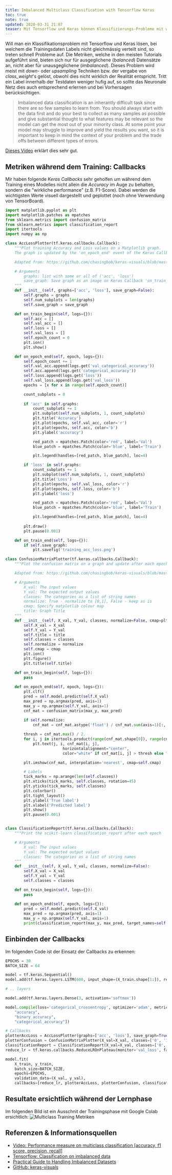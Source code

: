 ```yaml
---
title: Imbalanced Multiclass Classification with Tensorflow Keras
toc: true
note: true
updated: 2020-03-31 21:07
teaser: Mit Tensorflow und Keras können Klassifizierungs-Probleme mit wenig Aufwand, und noch weniger Code gelöst werden. Die entsprechenden MNIST oder Iris Beispiele enthalten dabei jedoch meist einen ausgeglichenen Datensatz. Ist dies nicht der Fall, so gibt es einige Herausforderungen.
---
```


Will man ein Klassifikationsproblem mit Tensorflow und Keras lösen, bei welchem die Trainingsdaten Labels nicht gleichmässig verteilt sind, so treten schnell Probleme auf. Die Metriken, welche in den meisten Tutorials aufgeführt sind, bieten sich nur für ausgeglichene (*balanced*) Datensätze an, nicht aber für unausgeglichene (*imbalanced*). Dieses Problem wird meist mit *down-* oder *upsampling* Techniken bzw. der vergabe von *class_weight*'s  gelöst, obwohl dies nicht wirklich der Realität entspricht. Tritt ein Label innerhalb der Testdaten weniger hufig auf, so sollte das Neuronale Netz dies auch entsprechend erlernen und bei Vorhersagen berücksichtigen.

> Imbalanced data classification is an inherantly difficult task since there are so few samples to learn from. You should always start with the data first and do your best to collect as many samples as possible and give substantial thought to what features may be relevant so the model can get the most out of your minority class. At some point your model may struggle to improve and yield the results you want, so it is important to keep in mind the context of your problem and the trade offs between different types of errors.

<a href="https://www.youtube.com/watch?v=HBi-P5j0Kec" target="_blank">Dieses Video</a> erklärt dies sehr gut.

## Metriken während dem Training: Callbacks

Mir haben folgende *Keras Callbacks* sehr geholfen um während dem Training eines Modelles nicht allein die *Accuracy* im Auge zu behalten, sondern die "wirkliche performance" (z.B. F1-Score). Dabei werden die wichtigsten Werte visuell dargestellt und geplottet (noch ohne Verwendung von TensorBoard).

```python
import matplotlib.pyplot as plt    
import matplotlib.patches as mpatches  
from sklearn.metrics import confusion_matrix
from sklearn.metrics import classification_report
import itertools
import numpy as np

class AccLossPlotter(tf.keras.callbacks.Callback):
    """Plot training Accuracy and Loss values on a Matplotlib graph. 
    The graph is updated by the 'on_epoch_end' event of the Keras Callback class

    Adapted from: https://github.com/chasingbob/keras-visuals/blob/master/visual_callbacks.py

    # Arguments
        graphs: list with some or all of ('acc', 'loss')
        save_graph: Save graph as an image on Keras Callback 'on_train_end' event 
    """
    def __init__(self, graphs=['acc', 'loss'], save_graph=False):
        self.graphs = graphs
        self.num_subplots = len(graphs)
        self.save_graph = save_graph

    def on_train_begin(self, logs={}):
        self.acc = []
        self.val_acc = []
        self.loss = []
        self.val_loss = []
        self.epoch_count = 0
        plt.ion()
        plt.show()

    def on_epoch_end(self, epoch, logs={}):
        self.epoch_count += 1
        self.val_acc.append(logs.get('val_categorical_accuracy'))
        self.acc.append(logs.get('categorical_accuracy'))
        self.loss.append(logs.get('loss'))
        self.val_loss.append(logs.get('val_loss'))
        epochs = [x for x in range(self.epoch_count)]

        count_subplots = 0
        
        if 'acc' in self.graphs:
            count_subplots += 1
            plt.subplot(self.num_subplots, 1, count_subplots)
            plt.title('Accuracy')
            plt.plot(epochs, self.val_acc, color='r')
            plt.plot(epochs, self.acc, color='b')
            plt.ylabel('accuracy')

            red_patch = mpatches.Patch(color='red', label='Val')
            blue_patch = mpatches.Patch(color='blue', label='Train')

            plt.legend(handles=[red_patch, blue_patch], loc=4)

        if 'loss' in self.graphs:
            count_subplots += 1
            plt.subplot(self.num_subplots, 1, count_subplots)
            plt.title('Loss')
            plt.plot(epochs, self.val_loss, color='r')
            plt.plot(epochs, self.loss, color='b')
            plt.ylabel('loss')

            red_patch = mpatches.Patch(color='red', label='Val')
            blue_patch = mpatches.Patch(color='blue', label='Train')

            plt.legend(handles=[red_patch, blue_patch], loc=4)
        
        plt.draw()
        plt.pause(0.001)

    def on_train_end(self, logs={}):
        if self.save_graph:
            plt.savefig('training_acc_loss.png')

class ConfusionMatrixPlotter(tf.keras.callbacks.Callback):
    """Plot the confusion matrix on a graph and update after each epoch

    Adapted from: https://github.com/chasingbob/keras-visuals/blob/master/visual_callbacks.py

    # Arguments
        X_val: The input values 
        Y_val: The expected output values
        classes: The categories as a list of string names
        normalize: True - normalize to [0,1], False - keep as is
        cmap: Specify matplotlib colour map
        title: Graph Title
    """
    def __init__(self, X_val, Y_val, classes, normalize=False, cmap=plt.cm.Blues, title='Confusion Matrix'):
        self.X_val = X_val
        self.Y_val = Y_val
        self.title = title
        self.classes = classes
        self.normalize = normalize
        self.cmap = cmap
        plt.ion()
        plt.figure()
        plt.title(self.title)

    def on_train_begin(self, logs={}):
        pass
    
    def on_epoch_end(self, epoch, logs={}):    
        plt.clf()
        pred = self.model.predict(self.X_val)
        max_pred = np.argmax(pred, axis=1)
        max_y = np.argmax(self.Y_val, axis=1)
        cnf_mat = confusion_matrix(max_y, max_pred)
   
        if self.normalize:
            cnf_mat = cnf_mat.astype('float') / cnf_mat.sum(axis=1)[:, np.newaxis]

        thresh = cnf_mat.max() / 2.
        for i, j in itertools.product(range(cnf_mat.shape[0]), range(cnf_mat.shape[1])):
            plt.text(j, i, cnf_mat[i, j],                                          
                         horizontalalignment="center",
                         color="white" if cnf_mat[i, j] > thresh else "black")

        plt.imshow(cnf_mat, interpolation='nearest', cmap=self.cmap)

        # Labels
        tick_marks = np.arange(len(self.classes))
        plt.xticks(tick_marks, self.classes, rotation=45)
        plt.yticks(tick_marks, self.classes)
        plt.colorbar()                                                                       
        plt.tight_layout()                                                    
        plt.ylabel('True label')                                              
        plt.xlabel('Predicted label')                                         
        plt.show()
        plt.pause(0.001)


class ClassificationReport(tf.keras.callbacks.Callback):
    """Print the scikit-learn classification_report after each epoch

    # Arguments
        X_val: The input values 
        Y_val: The expected output values
        classes: The categories as a list of string names
    """
    def __init__(self, X_val, Y_val, classes, normalize=False):
        self.X_val = X_val
        self.Y_val = Y_val
        self.classes = classes

    def on_train_begin(self, logs={}):
        pass
    
    def on_epoch_end(self, epoch, logs={}):   
        pred = self.model.predict(self.X_val)
        max_pred = np.argmax(pred, axis=1)
        max_y = np.argmax(self.Y_val, axis=1)
        print(classification_report(max_y, max_pred, target_names=self.classes))
```

## Einbinden der Callbacks

Im folgenden Code ist der Einsatz der Callbacks zu erkennen:

```python
EPOCHS = 30
BATCH_SIZE = 64

model = tf.keras.Sequential()
model.add(tf.keras.layers.LSTM(600, input_shape=(X_train.shape[1:]), return_sequences=True))

# .. layers

model.add(tf.keras.layers.Dense(3, activation='softmax'))

model.compile(loss='categorical_crossentropy', optimizer='adam', metrics=[
    "accuracy",
    "binary_accuracy",
    "categorical_accuracy"])

# Callbacks
plotterAccLoss = AccLossPlotter(graphs=['acc', 'loss'], save_graph=True)
plotterConfusion = ConfusionMatrixPlotter(X_val=X_val, classes=['0', '1', '2'], Y_val=y_val)
classificationReport = ClassificationReport(X_val=X_val, classes=['0', '1', '2'], Y_val=y_val)
reduce_lr = tf.keras.callbacks.ReduceLROnPlateau(monitor='val_loss', factor=0.2, patience=3, min_lr=0.00001)

model.fit(
    X_train, y_train, 
    batch_size=BATCH_SIZE, 
    epochs=EPOCHS,
    validation_data=(X_val, y_val),
    callbacks=[reduce_lr, plotterAccLoss, plotterConfusion, classificationReport])
```

## Resultate ersichtlich während der Lernphase

Im folgenden Bild ist ein Ausschnit der Trainingsphase mit Google Colab ersichtlich:
![Multiclass Training Metriken](/assets/images/multiclass-training-metrics.PNG)


<div class="divider"></div>

## Referenzen & Informationsquellen
* <a href="https://www.youtube.com/watch?v=HBi-P5j0Kec" target="_blank">Video: Performance measure on multiclass classification [accuracy, f1 score, precision, recall]</a>
* <a href="https://www.tensorflow.org/tutorials/structured_data/imbalanced_data#applying_this_tutorial_to_your_problem" target="_blank">Tensorflow: Classification on imbalanced data</a>
* <a href="https://www.curiousily.com/posts/practical-guide-to-handling-imbalanced-datasets/" target="_blank">Practical Guide to Handling Imbalanced Datasets</a>
* <a href="https://github.com/chasingbob/keras-visuals" target="_blank">GitHub: keras-visuals</a>